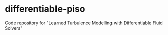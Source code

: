 # differentiable-piso
Code repository for "Learned Turbulence Modelling with Differentiable Fluid Solvers"
